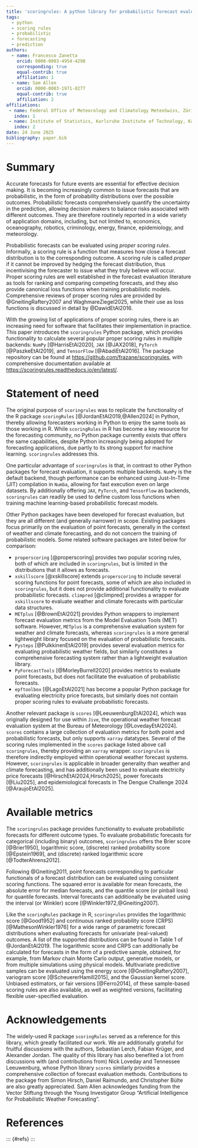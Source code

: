 ```yaml
---
title: 'scoringrules: A python library for probabilistic forecast evaluation'
tags:
  - python
  - scoring rules
  - probabilistic
  - forecasting
  - prediction
authors:
  - name: Francesco Zanetta
    orcid: 0000-0003-4954-4298
    corresponding: true
    equal-contrib: true
    affiliation: 1
  - name: Sam Allen
    orcid: 0000-0003-1971-8277
    equal-contrib: true
    affiliation: 2
affiliations:
 - name: Federal Office of Meteorology and Climatology MeteoSwiss, Zürich, Switzerland
   index: 1
 - name: Institute of Statistics, Karlsruhe Institute of Technology, Karlsruhe, Germany
   index: 2
date: 24 June 2025
bibliography: paper.bib
---
```


# Summary

Accurate forecasts for future events are essential for effective decision making. It is becoming increasingly common to issue forecasts that are probabilistic, in the form of probability distributions over the possible outcomes. Probabilistic forecasts comprehensively quantify the uncertainty in the prediction, allowing decision makers to balance risks associated with different outcomes. They are therefore routinely reported in a wide variety of application domains, including, but not limited to, economics, oceanography, robotics, criminology, energy, finance, epidemiology, and meteorology.

Probabilistic forecasts can be evaluated using _proper scoring rules_. Informally, a scoring rule is a function that measures how close a forecast distribution is to the corresponding outcome. A scoring rule is called _proper_ if it cannot be improved by hedging the forecast distribution, thus incentivising the forecaster to issue what they truly believe will occur. Proper scoring rules are well established in the forecast evaluation literature as tools for ranking and comparing competing forecasts, and they also provide canonical loss functions when training probabilistic models. Comprehensive reviews of proper scoring rules are provided by @GneitingRaftery2007 and WaghmareZiegel2025, while their use as loss functions is discussed in detail by @DawidEtAl2016.

With the growing list of applications of proper scoring rules, there is an increasing need for software that facilitates their implementation in practice. This paper introduces the `scoringrules` Python package, which provides functionality to calculate several popular proper scoring rules in multiple backends: `NumPy` [@HarrisEtAl2020], `JAX` [@JAX2018], `PyTorch` [@PaszkeEtAl2019], and `TensorFlow` [@AbadiEtAl2016]. The package repository can be found at https://github.com/frazane/scoringrules, with comprehensive documentation available at https://scoringrules.readthedocs.io/en/latest/.



<!-- @PacchiardiEtAl2024 suggests training generative models with proper scoring rules, while @ShenMeinshausen2023 introduce a regression framework based on energy score estimation (see also @ChenEtAl2024). -->



# Statement of need

The original purpose of `scoringrules` was to replicate the functionality of the R package `scoringRules` [@JordanEtAl2019,@Allen2024] in Python, thereby allowing forecasters working in Python to enjoy the same tools as those working in R. While `scoringRules` in R has become a key resource for the forecasting community, no Python package currently exists that offers the same capabilities, despite Python increasingly being adopted for forecasting applications, due partly to its strong support for machine learning. `scoringrules` addresses this.

One particular advantage of `scoringrules` is that, in contrast to other Python packages for forecast evaluation, it supports multiple backends. `NumPy` is the default backend, though performance can be enhanced using Just-In-Time (JIT) compilation in `Numba`,  allowing for fast execution even on large datasets. By additionally offering `JAX`, `PyTorch`, and `TensorFlow` as backends, `scoringrules` can readily be used to define custom loss functions when training machine learning-based probabilistic forecast models.

<!-- The R package `scoringRules` has become a vital tool in the probabilistic forecasting community by facilitating the evaluation of probabilistic forecasts through proper scoring rules, and helping to establish best practices for forecast evaluation. -->

Other Python packages have been developed for forecast evaluation, but they are all different (and generally narrower) in scope. Existing packages focus primarily on the evaluation of point forecasts, generally in the context of weather and climate forecasting, and do not concern the training of probabilistic models. Some related software packages are listed below for comparison:

- `properscoring` [@properscoring] provides two popular scoring rules, both of which are included in `scoringrules`, but is limited in the distributions that it allows as forecasts.
- `xskillscore` [@xskillscore] extends `properscoring` to include several scoring functions for point forecasts, some of which are also included in `scoringrules`, but it does not provide additional functionality to evaluate probabilistic forecasts. `climpred` [@climpred] provides a wrapper for `xskillscore` to evaluate weather and climate forecasts with particular data structures.
- `METplus` [@BrownEtAl2021] provides Python wrappers to implement forecast evaluation metrics from the Model Evaluation Tools (MET) software. However, `METplus` is a comprehensive evaluation system for weather and climate forecasts, whereas `scoringrules` is a more general lightweight library focused on the evaluation of probabilistic forecasts.
- `Pysteps` [@PulkkinenEtAl2019] provides several evaluation metrics for evaluating probabilistic weather fields, but similarly constitutes a comprehensive forecasting system rather than a lightweight evaluation library.
- `PyForecastTools` [@MorleyBurrell2020] provides metrics to evaluate point forecasts, but does not facilitate the evaluation of probabilistic forecasts.
- `epftoolbox` [@LagoEtAl2021] has become a popular Python package for evaluating electricity price forecasts, but similarly does not contain proper scoring rules to evaluate probabilistic forecasts.

Another relevant package is `scores` [@LeeuwenburgEtAl2024], which was originally designed for use within `Jive`, the operational weather forecast evaluation system at the Bureau of Meteorology [@LovedayEtAl2024]. `scores` contains a large collection of evaluation metrics for both point and probabilistic forecasts, but only supports `xarray` datatypes. Several of the scoring rules implemented in the `scores` package listed above call `scoringrules`, thereby providing an `xarray` wrapper. `scoringrules` is therefore indirectly employed within operational weather forecast systems. However, `scoringrules` is applicable in broader generality than weather and climate forecasting, and has additionally been used to evaluate electricity price forecasts [@HirschEtAl2024,Hirsch2025], power forecasts [@Liu2025], and epidemiological forecasts in The Dengue Challenge 2024 [@AraujoEtAl2025].


<!-- Comprehensive documentation is available at https://scoringrules.readthedocs.io/en/latest/. These help pages not only list the scoring rules implemented in the package, but also provide theoretical background on scoring rule properties, including weighted scoring rules and methods for computing scores from finite samples. Additionally, they discuss unbiased estimators for certain proper scoring rules, which are closely related to fair scoring rules as proposed by [@Ferro], and which have recently gained attention as loss functions in AI-based forecasting models [@Lang]. -->


# Available metrics

<!--Functionality is available for popular scoring rules such as the logarithmic score [@Good1952] and the continuous ranked probability score (CRPS) [@MathesonWinkler1976] for univariate outcomes; the energy score, variogram score, and Dawid–Sebastiani score for multivariate outcomes; as well as scoring functions for point forecasts, such as the squared error, quantile (or pinball) score, and interval score, all of which induce proper scoring rules [@Gneiting2011]. -->

<!-- The `scoringrules` package accepts forecasts in the form of parametric distributions or sample-based forecasts—whether univariate or multivariate—alongside arrays of observed outcomes, and returns arrays of scores corresponding to each forecast–observation pair.-->

The `scoringrules` package provides functionality to evaluate probabilistic forecasts for different outcome types. To evaluate probabilistic forecasts for categorical (including binary) outcomes, `scoringrules` offers the Brier score [@Brier1950], logarithmic score, (discrete) ranked probability score [@Epstein1969], and (discrete) ranked logarithmic score [@TodterAhrens2012].

Following @Gneiting2011, point forecasts corresponding to particular functionals of a forecast distribution can be evaluated using consistent scoring functions. The squared error is available for mean forecasts, the absolute error for median forecasts, and the quantile score (or pinball loss) for quantile forecasts. Interval forecasts can additionally be evaluated using the interval (or Winkler) score [@Winkler1972,@Gneiting2007].

Like the `scoringRules` package in R, `scoringrules` provides the logarithmic score [@Good1952] and continuous ranked probability score (CRPS) [@MathesonWinkler1976] for a wide range of parametric forecast distributions when evaluating forecasts for univariate (real-valued) outcomes. A list of the supported distributions can be found in Table 1 of @JordanEtAl2019. The logarithmic score and CRPS can additionally be calculated for forecasts in the form of a predictive sample, obtained, for example, from Markov chain Monte Carlo output, generative models, or from multiple simulations using physical models. Multivariate predictive samples can be evaluated using the energy score [@GneitingRaftery2007], variogram score [@ScheuererHamill2015], and the Gaussian kernel score. Unbiased estimators, or fair versions [@Ferro2014], of these sample-based scoring rules are also available, as well as weighted versions, facilitating flexible user-specified evaluation.

<!--  Multivariate sample forecasts can additionally be evaluated using the energy score, variogram score, Dawid-Sebastiani score, and the Gaussian kernel score. Weighted scoring rules are also available, as has been made available in `scoringRules` [@Allen2024]. -->




# Acknowledgements

The widely-used R package `scoringRules` served as a reference for this library, which greatly facilitated our work. We are additionally grateful for fruitful discussions with the authors, Sebastian Lerch, Fabian Krüger, and Alexander Jordan. The quality of this library has also benefited a lot from discussions with (and contributions from) Nick Loveday and Tennessee Leeuwenburg, whose Python library `scores` similarly provides a comprehensive collection of forecast evaluation methods. Contributions to the package from Simon Hirsch, Daniel Raimundo, and Christopher Bülte are also greatly appreciated. Sam Allen acknowledges funding from the Vector Stiftung through the Young Investigator Group “Artificial Intelligence for Probabilistic Weather Forecasting”.

# References

::: {#refs}
:::
